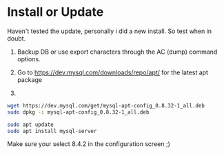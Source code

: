 # Install or Update

Haven't tested the update, personally i did a new install. So test when in doubt.

1. Backup DB or use export characters through the AC (dump) command options.

2. Go to https://dev.mysql.com/downloads/repo/apt/ for the latest apt package

3.
```bash
wget https://dev.mysql.com/get/mysql-apt-config_0.8.32-1_all.deb
sudo dpkg -i mysql-apt-config_0.8.32-1_all.deb

sudo apt update
sudo apt install mysql-server
````

Make sure your select 8.4.2 in the configuration screen ;)
